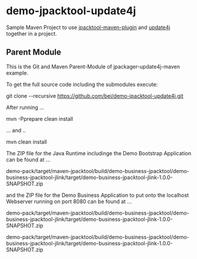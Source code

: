 # demo-jpacktool-update4j

Sample Maven Project to use [jpacktool-maven-plugin](https://github.com/agilhard-oss/jpacktool/tree/master/jpacktool-maven-plugin)
and [update4j](https://github.com/update4j/update4j) together in a project.

## Parent Module

This is the Git and Maven Parent-Module of jpackager-update4j-maven example.


To get the full source code including the submodules execute:

git clone --recursive https://github.com/bei/demo-jpacktool-update4j.git

After running ...

mvn -Pprepare clean install

... and ..

mvn clean install


The ZIP file for the Java Runtime includinge the Demo Bootstrap Application 
can be found at ...

demo-pack/target/maven-jpacktool/build/demo-business-jpacktool/demo-business-jpacktool-jlink/target/demo-business-jpacktool-jlink-1.0.0-SNAPSHOT.zip 

and the ZIP file for the Demo Business Application to put onto the localhost
Webserver running on port 8080 can be found at ...

demo-pack/target/maven-jpacktool/build/demo-business-jpacktool/demo-business-jpacktool-jlink/target/demo-business-jpacktool-jlink-1.0.0-SNAPSHOT.zip 

demo-pack/target/maven-jpacktool/build/demo-business-jpacktool/demo-business-jpacktool-jlink/target/demo-business-jpacktool-jlink-1.0.0-SNAPSHOT.zip 




